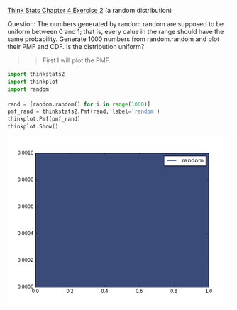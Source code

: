 [Think Stats Chapter 4 Exercise 2](http://greenteapress.com/thinkstats2/html/thinkstats2005.html#toc41) (a random distribution)

Question: The numbers generated by random.random are supposed to be uniform between 0 and 1; that is, every calue in the range should have the same probability. Generate 1000 numbers from random.random and plot their PMF and CDF. Is the distribution uniform?

>> First I will plot the PMF.  
  
```python
import thinkstats2
import thinkplot
import random

rand = [random.random() for i in range(1000)]
pmf_rand = thinkstats2.Pmf(rand, label='random')
thinkplot.Pmf(pmf_rand)
thinkplot.Show()
```
![Pmf](https://github.com/aschlissel/dsp/blob/master/randomrandom.png)
